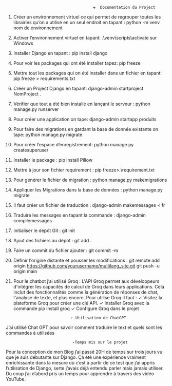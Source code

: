                                           ❖  Documentation du Project

1.	Créer un environnement virtuel ce qui permet de regrouper toutes les librairies qu’on a utilisé en un seul endroit  en tapant : python -m venv nom de environnement
2.	Activer l’environnement virtuel en tapant: .\venv\scripts\activate sur Windows
3.	Installer Django en tapant : pip install django
4.	Pour voir les packages qui ont été installer tapez: pip freeze
5.	Mettre tout les packages qui on été installer dans un fichier en tapant: pip freeze > requirements.txt
6.	Créer un Project Django en tapant: django-admin startproject NomProject .
7.	Vérifier que tout a été bien installé en lançant le serveur : python manage.py runserver
8.	Pour créer une application on tape: django-admin startapp produits
9.	Pour faire des migrations en gardant la base de donnée existante on tape: python manage.py migrate
10.	 Pour créer l’espace d’enregistrement: python manage.py createsuperuser
11.	Installer le package : pip install Pillow
12.	Mettre à jour son fichier requirement : pip freeze>.\requirement.txt
13.	Pour générer le fichier de migration : python manage.py makemigrations
14.	Appliquer les Migrations dans la base de données : python manage.py migrate
15.	Il faut créer un fichier de traduction : django-admin makemessages -l fr 
16.	Traduire les messages en tapant la commande : django-admin compilemessages 
17.	Initialiser le dépôt Git : git init
18.	Ajout des fichiers au dépot : git add .
19.	Faire un commit du fichier ajouter : git commit -m 
20.	Définir l'origine distante et pousser les modifications : git remote add origin https://github.com/yourusername/multilang_site.git git push -u origin main
21.	 Pour le chatbot j’ai utilisé Groq : L'API Groq permet aux développeurs d'intégrer les capacités de calcul de Groq dans leurs applications. Cela inclut des fonctionnalités comme la génération de réponses de chat, l'analyse de texte, et plus encore. Pour utilise Groq il faut : 
✓	Visitez la plateforme Groq pour créer une clé API.
✓	Installer Groq avec la commande pip install groq
✓	Configure Groq dans le projet


                                  ➢ Utilisation de ChatGPT
J’ai utilisé Chat GPT pour savoir comment traduire le text et quels sont les commandes à utilisées

                                 ➢Temps mis sur le projet	
Pour la conception de mon Blog j’ai passé 20H de temps sur trois jours vu que je suis débutante sur Django. Ça été une expérience vraiment enrichissante dans la mesure où c’est à partir de ce test que j’ai appris l’utilisation de Django, serte j’avais déjà entendu parler mais jamais utiliser. Du coup j’ai d’abord pris un temps pour apprendre à travers des vidéo YouTube.

